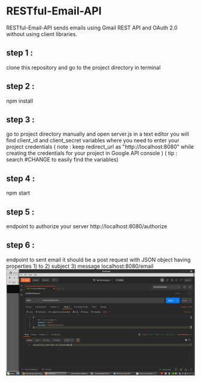 # RESTful-Email-API
RESTful-Email-API sends emails using Gmail REST API and OAuth 2.0 without using client libraries.

## step 1 :
clone this repository and go to the project directory in terminal

## step 2 :
npm install

## step 3 :
go to project directory manually and open server.js in a text editor 
you will find client_id and client_secret variables where you need to enter your project credentials
( note : keep redirect_url as "http://localhost:8080" while creating the credentials for your project in Google API console )
( tip : search #CHANGE to easily find the variables)

## step 4 :
npm start 

## step 5 :
   endpoint to authorize your server
   http://localhost:8080/authorize

## step 6 :
   endpoint to sent email
   it should be a post request with JSON object having properties 1) to 2) subject 3) message
   localhost:8080/email 
   ![postman example](https://github.com/shinelikeasmile/RESTful-Email-API/blob/master/a.png)
